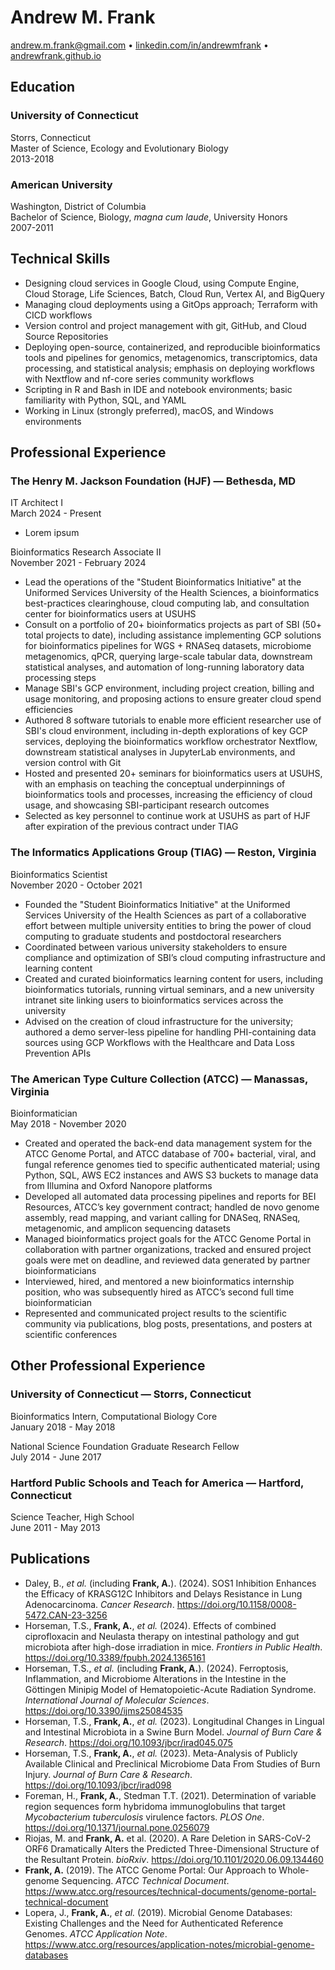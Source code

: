 # Andrew M. Frank

[andrew.m.frank@gmail.com][email] • [linkedin.com/in/andrewmfrank][linkedin] • [andrewfrank.github.io][github]

## Education

### University of Connecticut

Storrs, Connecticut  
Master of Science, Ecology and Evolutionary Biology  
2013-2018  

### American University

Washington, District of Columbia  
Bachelor of Science, Biology, *magna cum laude*, University Honors  
2007-2011  

## Technical Skills

- Designing cloud services in Google Cloud, using Compute Engine, Cloud Storage, Life Sciences, Batch, Cloud Run, Vertex AI, and BigQuery
- Managing cloud deployments using a GitOps approach; Terraform with CICD workflows 
- Version control and project management with git, GitHub, and Cloud Source Repositories
- Deploying open-source, containerized, and reproducible bioinformatics tools and pipelines for genomics, metagenomics, transcriptomics, data processing, and statistical analysis; emphasis on deploying workflows with Nextflow and nf-core series community workflows
- Scripting in R and Bash in IDE and notebook environments; basic familiarity with Python, SQL, and YAML
- Working in Linux (strongly preferred), macOS, and Windows environments

## Professional Experience

### The Henry M. Jackson Foundation (HJF) — Bethesda, MD

IT Architect I  
March 2024 - Present  
- Lorem ipsum

Bioinformatics Research Associate II  
November 2021 - February 2024  

- Lead the operations of the "Student Bioinformatics Initiative" at the Uniformed Services University of the Health Sciences, a bioinformatics best-practices clearinghouse, cloud computing lab, and consultation center for bioinformatics users at USUHS
- Consult on a portfolio of 20+ bioinformatics projects as part of SBI (50+ total projects to date), including assistance implementing GCP solutions for bioinformatics pipelines for WGS + RNASeq datasets, microbiome metagenomics, qPCR, querying large-scale tabular data, downstream statistical analyses, and automation of long-running laboratory data processing steps
- Manage SBI's GCP environment, including project creation, billing and usage monitoring, and proposing actions to ensure greater cloud spend efficiencies
- Authored 8 software tutorials to enable more efficient researcher use of SBI's cloud environment, including in-depth explorations of key GCP services, deploying the bioinformatics workflow orchestrator Nextflow, downstream statistical analyses in JupyterLab environments, and version control with Git
- Hosted and presented 20+ seminars for bioinformatics users at USUHS, with an emphasis on teaching the conceptual underpinnings of bioinformatics tools and processes, increasing the efficiency of cloud usage, and showcasing SBI-participant research outcomes
- Selected as key personnel to continue work at USUHS as part of HJF after expiration of the previous contract under TIAG

### The Informatics Applications Group (TIAG) — Reston, Virginia

Bioinformatics Scientist  
November 2020 - October 2021  

- Founded the "Student Bioinformatics Initiative" at the Uniformed Services University of the Health Sciences as part of a collaborative effort between multiple university entities to bring the power of cloud computing to graduate students and postdoctoral researchers
- Coordinated between various university stakeholders to ensure compliance and optimization of SBI’s cloud computing infrastructure and learning content
- Created and curated bioinformatics learning content for users, including bioinformatics tutorials, running virtual seminars, and a new university intranet site linking users to bioinformatics services across the university
- Advised on the creation of cloud infrastructure for the university; authored a demo server-less pipeline for handling PHI-containing data sources using GCP Workflows with the Healthcare and Data Loss Prevention APIs

### The American Type Culture Collection (ATCC) — Manassas, Virginia

Bioinformatician  
May 2018 - November 2020  

- Created and operated the back-end data management system for the ATCC Genome Portal, and ATCC database of 700+ bacterial, viral, and fungal reference genomes tied to specific authenticated material; using Python, SQL, AWS EC2 instances and AWS S3 buckets to manage data from Illumina and Oxford Nanopore platforms
- Developed all automated data processing pipelines and reports for BEI Resources, ATCC’s key government contract; handled de novo genome assembly, read mapping, and variant calling for DNASeq, RNASeq, metagenomic, and amplicon sequencing datasets
- Managed bioinformatics project goals for the ATCC Genome Portal in collaboration with partner organizations, tracked and ensured project goals were met on deadline, and reviewed data generated by partner bioinformaticians
- Interviewed, hired, and mentored a new bioinformatics internship position, who was subsequently hired as ATCC’s second full time bioinformatician
- Represented and communicated project results to the scientific community via publications, blog posts, presentations, and posters at scientific conferences

## Other Professional Experience

### University of Connecticut — Storrs, Connecticut

Bioinformatics Intern, Computational Biology Core  
January 2018 - May 2018  
  
National Science Foundation Graduate Research Fellow  
July 2014 - June 2017  

### Hartford Public Schools and Teach for America — Hartford, Connecticut

Science Teacher, High School  
June 2011 - May 2013  

## Publications

- Daley, B., *et al.* (including **Frank, A.**). (2024). SOS1 Inhibition Enhances the Efficacy of KRASG12C Inhibitors and Delays Resistance in Lung Adenocarcinoma. *Cancer Research*. <https://doi.org/10.1158/0008-5472.CAN-23-3256>
- Horseman, T.S., **Frank, A.**, *et al.* (2024). Effects of combined ciprofloxacin and Neulasta therapy on intestinal pathology and gut microbiota after high-dose irradiation in mice. *Frontiers in Public Health*. <https://doi.org/10.3389/fpubh.2024.1365161>
- Horseman, T.S., *et al.* (including **Frank, A.**). (2024). Ferroptosis, Inflammation, and Microbiome Alterations in the Intestine in the Göttingen Minipig Model of Hematopoietic-Acute Radiation Syndrome. *International Journal of Molecular Sciences*. <https://doi.org/10.3390/ijms25084535>
- Horseman, T.S., **Frank, A.**, *et al.* (2023). Longitudinal Changes in Lingual and Intestinal Microbiota in a Swine Burn Model. *Journal of Burn Care & Research*. <https://doi.org/10.1093/jbcr/irad045.075>
- Horseman, T.S., **Frank, A.**, *et al.* (2023). Meta-Analysis of Publicly Available Clinical and Preclinical Microbiome Data From Studies of Burn Injury. *Journal of Burn Care & Research*. <https://doi.org/10.1093/jbcr/irad098>
- Foreman, H., **Frank, A.**, Stedman T.T. (2021). Determination of variable region sequences form hybridoma immunoglobulins that target *Mycobacterium tuberculosis* virulence factors. *PLOS One*. <https://doi.org/10.1371/journal.pone.0256079>
- Riojas, M. and **Frank, A.** et al. (2020). A Rare Deletion in SARS-CoV-2 ORF6 Dramatically Alters the Predicted Three-Dimensional Structure of the Resultant Protein. *bioRxiv*. <https://doi.org/10.1101/2020.06.09.134460>
- **Frank, A.** (2019). The ATCC Genome Portal: Our Approach to Whole-genome Sequencing. *ATCC Technical Document*. <https://www.atcc.org/resources/technical-documents/genome-portal-technical-document>
- Lopera, J., **Frank, A.**, *et al.* (2019). Microbial Genome Databases: Existing Challenges and the Need for Authenticated Reference Genomes. *ATCC Application Note*. <https://www.atcc.org/resources/application-notes/microbial-genome-databases>

[email]: mailto:andrew.m.frank@gmail.com
[linkedin]: https://linkedin.com/in/andrewmfrank/
[github]: https://andrewfrank.github.io/
